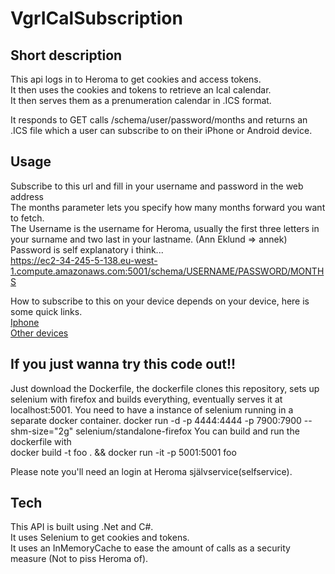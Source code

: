 # VgrICalSubscription  
## Short description
This api logs in to Heroma to get cookies and access tokens.  
It then uses the cookies and tokens to retrieve an Ical calendar.  
It then serves them as a prenumeration calendar in .ICS format.  

It responds to GET calls /schema/user/password/months and returns an .ICS file which a user can subscribe to on their iPhone or Android device. 

## Usage
Subscribe to this url and fill in your username and password in the web address  
The months parameter lets you specify how many months forward you want to fetch.  
The Username is the username for Heroma, usually the first three letters in your surname and two last in your lastname. (Ann Eklund => annek)  
Password is self explanatory i think...  
https://ec2-34-245-5-138.eu-west-1.compute.amazonaws.com:5001/schema/USERNAME/PASSWORD/MONTHS  

How to subscribe to this on your device depends on your device, here is some quick links.  
[Iphone](https://www.macrumors.com/how-to/subscribe-to-calendars-on-iphone-ipad/)  
[Other devices](https://schulichmeds.com/sites/default/files/Documents/Calendar%20Subscription%20Instructions.pdf)  

## If you just wanna try this code out!!
Just download the Dockerfile, the dockerfile clones this repository, sets up selenium with firefox and builds everything, eventually serves it at localhost:5001.
You need to have a instance of selenium running in a separate docker container.
docker run -d -p 4444:4444 -p 7900:7900 --shm-size="2g" selenium/standalone-firefox
You can build and run the dockerfile with  
docker build -t foo . && docker run -it -p 5001:5001 foo
  
Please note you'll need an login at Heroma självservice(selfservice).

## Tech
This API is built using .Net and C#.  
It uses Selenium to get cookies and tokens.  
It uses an InMemoryCache to ease the amount of calls as a security measure (Not to piss Heroma of).
